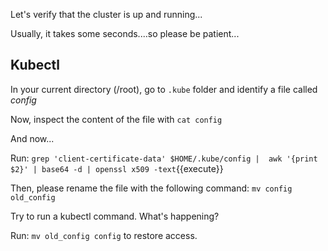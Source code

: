 Let's verify that the cluster is up and running...

Usually, it takes some seconds....so please be patient...

## Kubectl

In your current directory (/root), go to `.kube` folder and identify a file called *config*

Now, inspect the content of the file with `cat config` 

And now...

Run: `grep 'client-certificate-data' $HOME/.kube/config |  awk '{print $2}' | base64 -d | openssl x509 -text`{{execute}}


Then, please rename the file with the following command: `mv config old_config`

Try to run a kubectl command. What's happening?

Run: `mv old_config config` to restore access.

